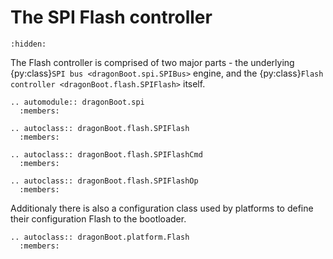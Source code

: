 The SPI Flash controller
========================

```{toctree}
:hidden:
```

The Flash controller is comprised of two major parts - the underlying
{py:class}`SPI bus <dragonBoot.spi.SPIBus>` engine, and the
{py:class}`Flash controller <dragonBoot.flash.SPIFlash>` itself.

```{eval-rst}
.. automodule:: dragonBoot.spi
  :members:

.. autoclass:: dragonBoot.flash.SPIFlash
  :members:

.. autoclass:: dragonBoot.flash.SPIFlashCmd
  :members:

.. autoclass:: dragonBoot.flash.SPIFlashOp
  :members:
```

Additionaly there is also a configuration class used by platforms to define their configuration Flash to the bootloader.

```{eval-rst}
.. autoclass:: dragonBoot.platform.Flash
  :members:
```
